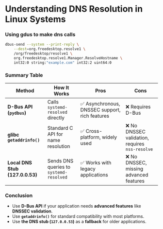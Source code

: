# Understanding DNS Resolution in Linux Systems



### Using gdus to make dns calls
```bash
dbus-send --system --print-reply \
    --dest=org.freedesktop.resolve1 \
    /org/freedesktop/resolve1 \
    org.freedesktop.resolve1.Manager.ResolveHostname \
    int32:0 string:"example.com" int32:2 uint64:0

```

### **Summary Table**
| Method | How It Works | Pros | Cons |
|--------|-------------|------|------|
| **D-Bus API (`pydbus`)** | Calls `systemd-resolved` directly | ✅ Asynchronous, DNSSEC support, rich features | ❌ Requires D-Bus |
| **glibc `getaddrinfo()`** | Standard C API for name resolution | ✅ Cross-platform, widely used | ❌ No DNSSEC validation, requires `nss-resolve` |
| **Local DNS Stub (127.0.0.53)** | Sends DNS queries to `systemd-resolved` | ✅ Works with legacy applications | ❌ No DNSSEC, missing advanced features |


### **Conclusion**
- Use **D-Bus API** if your application needs **advanced features** like **DNSSEC validation**.
- Use **`getaddrinfo()`** for standard compatibility with most platforms.
- Use **the DNS stub (`127.0.0.53`)** as a **fallback** for older applications.

